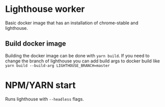 # Lighthouse worker
Basic docker image that has an installation of chrome-stable and lighthouse.

## Build docker image
Building the docker image can be done with `yarn build`. If you need to change the branch of lighthouse you can add build args to docker build like `yarn build --build-arg LIGHTHOUSE_BRANCH=master`

# NPM/YARN start
Runs lighthouse with `--headless` flags.